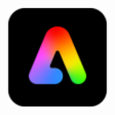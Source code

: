 <div align="center">
	<img src="https://raw.githubusercontent.com/JosephMart/JosephMart/main/ms-loading.svg?sanitize=true" href="https://www.adobe.com/express" width="200" height="200">
</div>
